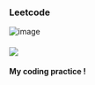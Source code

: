 ### Leetcode

![image](https://github.com/minkyunglee1012/Leetcode/assets/156975194/5b0aae5e-e385-40ed-b083-d3f245191a0a)



<h4><img src="https://img.shields.io/badge/Python-3776AB?style=for-the-badge&logo=Python&logoColor=white"> </h4>
<h4> My coding practice ! </h4>


